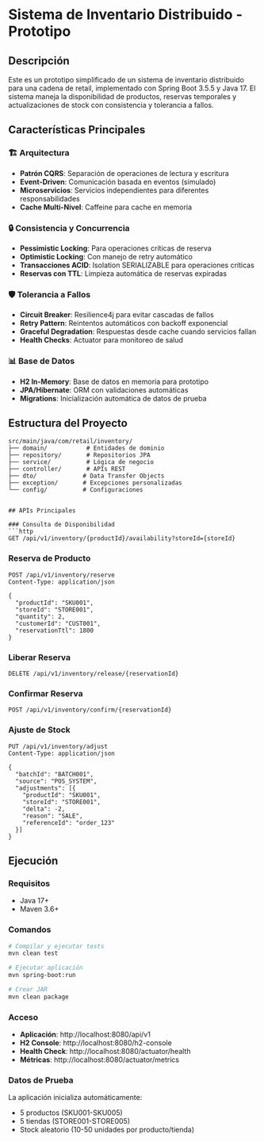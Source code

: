 # Sistema de Inventario Distribuido - Prototipo

## Descripción

Este es un prototipo simplificado de un sistema de inventario distribuido para una cadena de retail, implementado con Spring Boot 3.5.5 y Java 17. El sistema maneja la disponibilidad de productos, reservas temporales y actualizaciones de stock con consistencia y tolerancia a fallos.

## Características Principales

### 🏗️ Arquitectura
- **Patrón CQRS**: Separación de operaciones de lectura y escritura
- **Event-Driven**: Comunicación basada en eventos (simulado)
- **Microservicios**: Servicios independientes para diferentes responsabilidades
- **Cache Multi-Nivel**: Caffeine para cache en memoria

### 🔒 Consistencia y Concurrencia
- **Pessimistic Locking**: Para operaciones críticas de reserva
- **Optimistic Locking**: Con manejo de retry automático
- **Transacciones ACID**: Isolation SERIALIZABLE para operaciones críticas
- **Reservas con TTL**: Limpieza automática de reservas expiradas

### 🛡️ Tolerancia a Fallos
- **Circuit Breaker**: Resilience4j para evitar cascadas de fallos
- **Retry Pattern**: Reintentos automáticos con backoff exponencial
- **Graceful Degradation**: Respuestas desde cache cuando servicios fallan
- **Health Checks**: Actuator para monitoreo de salud

### 📊 Base de Datos
- **H2 In-Memory**: Base de datos en memoria para prototipo
- **JPA/Hibernate**: ORM con validaciones automáticas
- **Migrations**: Inicialización automática de datos de prueba

## Estructura del Proyecto

```
src/main/java/com/retail/inventory/
├── domain/           # Entidades de dominio
├── repository/       # Repositorios JPA
├── service/          # Lógica de negocio
├── controller/       # APIs REST
├── dto/             # Data Transfer Objects
├── exception/       # Excepciones personalizadas
└── config/          # Configuraciones


## APIs Principales

### Consulta de Disponibilidad
```http
GET /api/v1/inventory/{productId}/availability?storeId={storeId}
```

### Reserva de Producto
```http
POST /api/v1/inventory/reserve
Content-Type: application/json

{
  "productId": "SKU001",
  "storeId": "STORE001", 
  "quantity": 2,
  "customerId": "CUST001",
  "reservationTtl": 1800
}
```

### Liberar Reserva
```http
DELETE /api/v1/inventory/release/{reservationId}
```

### Confirmar Reserva
```http
POST /api/v1/inventory/confirm/{reservationId}
```

### Ajuste de Stock
```http
PUT /api/v1/inventory/adjust
Content-Type: application/json

{
  "batchId": "BATCH001",
  "source": "POS_SYSTEM",
  "adjustments": [{
    "productId": "SKU001",
    "storeId": "STORE001",
    "delta": -2,
    "reason": "SALE",
    "referenceId": "order_123"
  }]
}
```

## Ejecución

### Requisitos
- Java 17+
- Maven 3.6+

### Comandos
```bash
# Compilar y ejecutar tests
mvn clean test

# Ejecutar aplicación
mvn spring-boot:run

# Crear JAR
mvn clean package
```

### Acceso
- **Aplicación**: http://localhost:8080/api/v1
- **H2 Console**: http://localhost:8080/h2-console
- **Health Check**: http://localhost:8080/actuator/health
- **Métricas**: http://localhost:8080/actuator/metrics

### Datos de Prueba
La aplicación inicializa automáticamente:
- 5 productos (SKU001-SKU005)
- 5 tiendas (STORE001-STORE005)
- Stock aleatorio (10-50 unidades por producto/tienda)
